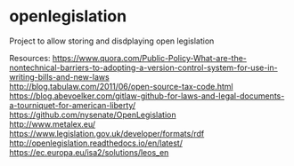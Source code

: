 # openlegislation
Project to allow storing and disdplaying open legislation

Resources:
https://www.quora.com/Public-Policy-What-are-the-nontechnical-barriers-to-adopting-a-version-control-system-for-use-in-writing-bills-and-new-laws  
http://blog.tabulaw.com/2011/06/open-source-tax-code.html  
https://blog.abevoelker.com/gitlaw-github-for-laws-and-legal-documents-a-tourniquet-for-american-liberty/  
https://github.com/nysenate/OpenLegislation  
http://www.metalex.eu/  
https://www.legislation.gov.uk/developer/formats/rdf  
http://openlegislation.readthedocs.io/en/latest/  
https://ec.europa.eu/isa2/solutions/leos_en 
